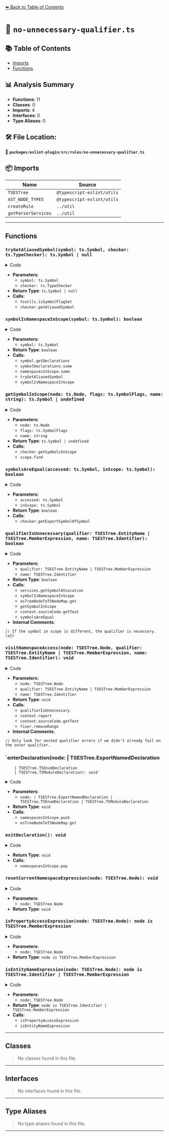 [⬅️ Back to Table of Contents](../../../../index.md)

# 📄 `no-unnecessary-qualifier.ts`

## 📚 Table of Contents

- [Imports](#imports)
- [Functions](#functions)

## 📊 Analysis Summary

- **Functions**: 11
- **Classes**: 0
- **Imports**: 4
- **Interfaces**: 0
- **Type Aliases**: 0

## 🛠️ File Location:
📂 **`packages/eslint-plugin/src/rules/no-unnecessary-qualifier.ts`**

## 📦 Imports

| Name | Source |
|------|--------|
| `TSESTree` | `@typescript-eslint/utils` |
| `AST_NODE_TYPES` | `@typescript-eslint/utils` |
| `createRule` | `../util` |
| `getParserServices` | `../util` |


---

## Functions

### `tryGetAliasedSymbol(symbol: ts.Symbol, checker: ts.TypeChecker): ts.Symbol | null`

<details><summary>Code</summary>

```ts
function tryGetAliasedSymbol(
      symbol: ts.Symbol,
      checker: ts.TypeChecker,
    ): ts.Symbol | null {
      return tsutils.isSymbolFlagSet(symbol, ts.SymbolFlags.Alias)
        ? checker.getAliasedSymbol(symbol)
        : null;
    }
```
</details>

- **Parameters**:
  - `symbol: ts.Symbol`
  - `checker: ts.TypeChecker`
- **Return Type**: `ts.Symbol | null`
- **Calls**:
  - `tsutils.isSymbolFlagSet`
  - `checker.getAliasedSymbol`
### `symbolIsNamespaceInScope(symbol: ts.Symbol): boolean`

<details><summary>Code</summary>

```ts
function symbolIsNamespaceInScope(symbol: ts.Symbol): boolean {
      const symbolDeclarations = symbol.getDeclarations() ?? [];

      if (
        symbolDeclarations.some(decl =>
          namespacesInScope.some(ns => ns === decl),
        )
      ) {
        return true;
      }

      const alias = tryGetAliasedSymbol(symbol, checker);

      return alias != null && symbolIsNamespaceInScope(alias);
    }
```
</details>

- **Parameters**:
  - `symbol: ts.Symbol`
- **Return Type**: `boolean`
- **Calls**:
  - `symbol.getDeclarations`
  - `symbolDeclarations.some`
  - `namespacesInScope.some`
  - `tryGetAliasedSymbol`
  - `symbolIsNamespaceInScope`
### `getSymbolInScope(node: ts.Node, flags: ts.SymbolFlags, name: string): ts.Symbol | undefined`

<details><summary>Code</summary>

```ts
function getSymbolInScope(
      node: ts.Node,
      flags: ts.SymbolFlags,
      name: string,
    ): ts.Symbol | undefined {
      const scope = checker.getSymbolsInScope(node, flags);

      return scope.find(scopeSymbol => scopeSymbol.name === name);
    }
```
</details>

- **Parameters**:
  - `node: ts.Node`
  - `flags: ts.SymbolFlags`
  - `name: string`
- **Return Type**: `ts.Symbol | undefined`
- **Calls**:
  - `checker.getSymbolsInScope`
  - `scope.find`
### `symbolsAreEqual(accessed: ts.Symbol, inScope: ts.Symbol): boolean`

<details><summary>Code</summary>

```ts
function symbolsAreEqual(accessed: ts.Symbol, inScope: ts.Symbol): boolean {
      return accessed === checker.getExportSymbolOfSymbol(inScope);
    }
```
</details>

- **Parameters**:
  - `accessed: ts.Symbol`
  - `inScope: ts.Symbol`
- **Return Type**: `boolean`
- **Calls**:
  - `checker.getExportSymbolOfSymbol`
### `qualifierIsUnnecessary(qualifier: TSESTree.EntityName | TSESTree.MemberExpression, name: TSESTree.Identifier): boolean`

<details><summary>Code</summary>

```ts
function qualifierIsUnnecessary(
      qualifier: TSESTree.EntityName | TSESTree.MemberExpression,
      name: TSESTree.Identifier,
    ): boolean {
      const namespaceSymbol = services.getSymbolAtLocation(qualifier);

      if (
        namespaceSymbol == null ||
        !symbolIsNamespaceInScope(namespaceSymbol)
      ) {
        return false;
      }

      const accessedSymbol = services.getSymbolAtLocation(name);

      if (accessedSymbol == null) {
        return false;
      }

      // If the symbol in scope is different, the qualifier is necessary.
      const tsQualifier = esTreeNodeToTSNodeMap.get(qualifier);
      const fromScope = getSymbolInScope(
        tsQualifier,
        accessedSymbol.flags,
        context.sourceCode.getText(name),
      );

      return !!fromScope && symbolsAreEqual(accessedSymbol, fromScope);
    }
```
</details>

- **Parameters**:
  - `qualifier: TSESTree.EntityName | TSESTree.MemberExpression`
  - `name: TSESTree.Identifier`
- **Return Type**: `boolean`
- **Calls**:
  - `services.getSymbolAtLocation`
  - `symbolIsNamespaceInScope`
  - `esTreeNodeToTSNodeMap.get`
  - `getSymbolInScope`
  - `context.sourceCode.getText`
  - `symbolsAreEqual`
- **Internal Comments**:
```
// If the symbol in scope is different, the qualifier is necessary. (x2)
```

### `visitNamespaceAccess(node: TSESTree.Node, qualifier: TSESTree.EntityName | TSESTree.MemberExpression, name: TSESTree.Identifier): void`

<details><summary>Code</summary>

```ts
function visitNamespaceAccess(
      node: TSESTree.Node,
      qualifier: TSESTree.EntityName | TSESTree.MemberExpression,
      name: TSESTree.Identifier,
    ): void {
      // Only look for nested qualifier errors if we didn't already fail on the outer qualifier.
      if (
        !currentFailedNamespaceExpression &&
        qualifierIsUnnecessary(qualifier, name)
      ) {
        currentFailedNamespaceExpression = node;
        context.report({
          node: qualifier,
          messageId: 'unnecessaryQualifier',
          data: {
            name: context.sourceCode.getText(name),
          },
          fix(fixer) {
            return fixer.removeRange([qualifier.range[0], name.range[0]]);
          },
        });
      }
    }
```
</details>

- **Parameters**:
  - `node: TSESTree.Node`
  - `qualifier: TSESTree.EntityName | TSESTree.MemberExpression`
  - `name: TSESTree.Identifier`
- **Return Type**: `void`
- **Calls**:
  - `qualifierIsUnnecessary`
  - `context.report`
  - `context.sourceCode.getText`
  - `fixer.removeRange`
- **Internal Comments**:
```
// Only look for nested qualifier errors if we didn't already fail on the outer qualifier.
```

### `enterDeclaration(node: | TSESTree.ExportNamedDeclaration
        | TSESTree.TSEnumDeclaration
        | TSESTree.TSModuleDeclaration): void`

<details><summary>Code</summary>

```ts
function enterDeclaration(
      node:
        | TSESTree.ExportNamedDeclaration
        | TSESTree.TSEnumDeclaration
        | TSESTree.TSModuleDeclaration,
    ): void {
      namespacesInScope.push(esTreeNodeToTSNodeMap.get(node));
    }
```
</details>

- **Parameters**:
  - `node: | TSESTree.ExportNamedDeclaration
        | TSESTree.TSEnumDeclaration
        | TSESTree.TSModuleDeclaration`
- **Return Type**: `void`
- **Calls**:
  - `namespacesInScope.push`
  - `esTreeNodeToTSNodeMap.get`
### `exitDeclaration(): void`

<details><summary>Code</summary>

```ts
function exitDeclaration(): void {
      namespacesInScope.pop();
    }
```
</details>

- **Return Type**: `void`
- **Calls**:
  - `namespacesInScope.pop`
### `resetCurrentNamespaceExpression(node: TSESTree.Node): void`

<details><summary>Code</summary>

```ts
function resetCurrentNamespaceExpression(node: TSESTree.Node): void {
      if (node === currentFailedNamespaceExpression) {
        currentFailedNamespaceExpression = null;
      }
    }
```
</details>

- **Parameters**:
  - `node: TSESTree.Node`
- **Return Type**: `void`
### `isPropertyAccessExpression(node: TSESTree.Node): node is TSESTree.MemberExpression`

<details><summary>Code</summary>

```ts
function isPropertyAccessExpression(
      node: TSESTree.Node,
    ): node is TSESTree.MemberExpression {
      return node.type === AST_NODE_TYPES.MemberExpression && !node.computed;
    }
```
</details>

- **Parameters**:
  - `node: TSESTree.Node`
- **Return Type**: `node is TSESTree.MemberExpression`
### `isEntityNameExpression(node: TSESTree.Node): node is TSESTree.Identifier | TSESTree.MemberExpression`

<details><summary>Code</summary>

```ts
function isEntityNameExpression(
      node: TSESTree.Node,
    ): node is TSESTree.Identifier | TSESTree.MemberExpression {
      return (
        node.type === AST_NODE_TYPES.Identifier ||
        (isPropertyAccessExpression(node) &&
          isEntityNameExpression(node.object))
      );
    }
```
</details>

- **Parameters**:
  - `node: TSESTree.Node`
- **Return Type**: `node is TSESTree.Identifier | TSESTree.MemberExpression`
- **Calls**:
  - `isPropertyAccessExpression`
  - `isEntityNameExpression`

---

## Classes

> No classes found in this file.


---

## Interfaces

> No interfaces found in this file.


---

## Type Aliases

> No type aliases found in this file.


---